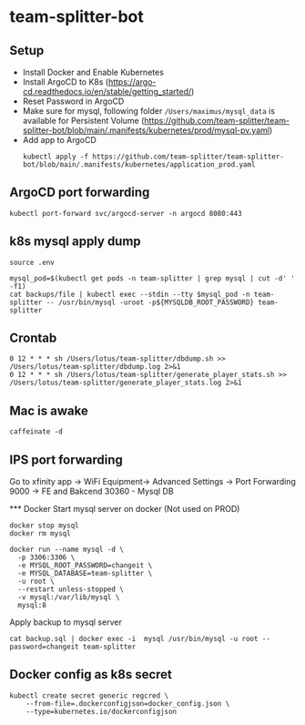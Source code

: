 # team-splitter-bot

## Setup

- Install Docker and Enable Kubernetes
- Install ArgoCD to K8s (https://argo-cd.readthedocs.io/en/stable/getting_started/)
- Reset Password in ArgoCD
- Make sure for mysql, following folder `/Users/maximus/mysql_data` is available for Persistent Volume (https://github.com/team-splitter/team-splitter-bot/blob/main/.manifests/kubernetes/prod/mysql-pv.yaml)
- Add app to ArgoCD
  ```
  kubectl apply -f https://github.com/team-splitter/team-splitter-bot/blob/main/.manifests/kubernetes/application_prod.yaml
  ```

## ArgoCD port forwarding
```
kubectl port-forward svc/argocd-server -n argocd 8080:443
```

## k8s mysql apply dump
```
source .env

mysql_pod=$(kubectl get pods -n team-splitter | grep mysql | cut -d' ' -f1)
cat backups/file | kubectl exec --stdin --tty $mysql_pod -n team-splitter -- /usr/bin/mysql -uroot -p${MYSQLDB_ROOT_PASSWORD} team-splitter
```

## Crontab
```
0 12 * * * sh /Users/lotus/team-splitter/dbdump.sh >> /Users/lotus/team-splitter/dbdump.log 2>&1
0 12 * * * sh /Users/lotus/team-splitter/generate_player_stats.sh >> /Users/lotus/team-splitter/generate_player_stats.log 2>&1
```

## Mac is awake
```
caffeinate -d
```

## IPS port forwarding 
Go to xfinity app -> WiFi Equipment-> Advanced Settings -> Port Forwarding
9000 -> FE and Bakcend
30360 - Mysql DB

*** Docker
Start mysql server on docker (Not used on PROD)
```shell
docker stop mysql
docker rm mysql

docker run --name mysql -d \
  -p 3306:3306 \
  -e MYSQL_ROOT_PASSWORD=changeit \
  -e MYSQL_DATABASE=team-splitter \
  -u root \
  --restart unless-stopped \
  -v mysql:/var/lib/mysql \
  mysql:8
```

Apply backup to mysql server
```shell
cat backup.sql | docker exec -i  mysql /usr/bin/mysql -u root --password=changeit team-splitter
```

## Docker config as k8s secret
```shell
kubectl create secret generic regcred \
    --from-file=.dockerconfigjson=docker_config.json \           
    --type=kubernetes.io/dockerconfigjson
```
